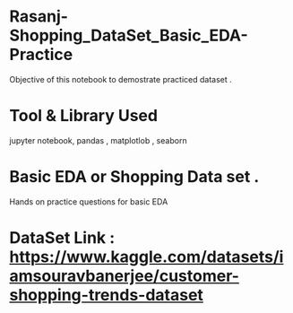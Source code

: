 # Rasanj-Shopping_DataSet_Basic_EDA-Practice
Objective of this notebook to demostrate practiced dataset . 

# Tool & Library Used
jupyter notebook, pandas , matplotlob , seaborn

# Basic EDA or Shopping Data set .
Hands on practice  questions for basic EDA 

# DataSet Link : https://www.kaggle.com/datasets/iamsouravbanerjee/customer-shopping-trends-dataset

